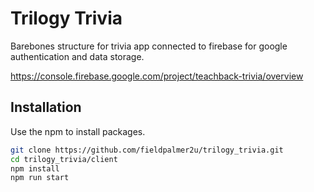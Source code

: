 # Trilogy Trivia

Barebones structure for trivia app connected to firebase for google authentication and data storage.

https://console.firebase.google.com/project/teachback-trivia/overview

## Installation

Use the npm to install packages.

```bash
git clone https://github.com/fieldpalmer2u/trilogy_trivia.git
cd trilogy_trivia/client
npm install
npm run start
```
